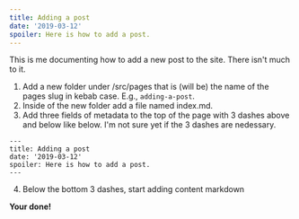 ```yaml
---
title: Adding a post
date: '2019-03-12'
spoiler: Here is how to add a post.
---
```


This is me documenting how to add a new post to the site. There isn't much to it.

1. Add a new folder under /src/pages that is (will be) the name of the pages slug in kebab case. E.g., `adding-a-post`.
1. Inside of the new folder add a file named index.md.
1. Add three fields of metadata to the top of the page with 3 dashes above and below like below. I'm not sure yet if the 3 dashes are nedessary.

```
---
title: Adding a post
date: '2019-03-12'
spoiler: Here is how to add a post.
---
```

4. Below the bottom 3 dashes, start adding content markdown

**Your done!**